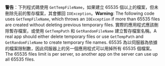 <span data-ttu-id="06fc5-101">**警告**：下列程式碼使用 `GetTempFileName`，如果建立 65535 個以上的檔案，但未刪除先前的暫存檔案，其會擲回 `IOException`。</span><span class="sxs-lookup"><span data-stu-id="06fc5-101">**Warning**: The following code uses `GetTempFileName`, which throws an `IOException` if more than 65535 files are created without deleting previous temporary files.</span></span> <span data-ttu-id="06fc5-102">實際的應用程式應該刪除暫存檔案，或使用 `GetTempPath` 和 `GetRandomFileName` 建立暫存檔案名稱。</span><span class="sxs-lookup"><span data-stu-id="06fc5-102">A real app should either delete temporary files or use `GetTempPath` and `GetRandomFileName` to create temporary file names.</span></span> <span data-ttu-id="06fc5-103">65535 為以伺服器為依據的檔案限制數，因此伺服器上的另一個應用程式可以用掉所有 65535 個檔案。</span><span class="sxs-lookup"><span data-stu-id="06fc5-103">The 65535 files limit is per server, so another app on the server can use up all 65535 files.</span></span> 
